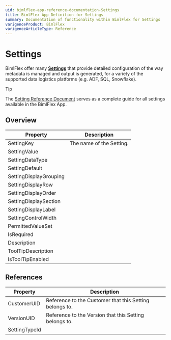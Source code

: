 ```yaml
---
uid: bimlflex-app-reference-documentation-Settings
title: BimlFlex App Definition for Settings
summary: Documentation of functionality within BimlFlex for Settings
varigenceProduct: BimlFlex
varigenceArticleType: Reference
---
```


# Settings

BimlFlex offer many [**Settings**](xref:bimlflex-settings) that provide detailed configuration of the way metadata is managed and output is generated, for a variety of the supported data logistics platforms (e.g. ADF, SQL, Snowflake).<br>
> [!TIP]
> The [Setting Reference Document](xref:bimlflex-app-reference-documentation-settings-index) serves as a complete guide for all settings available in the BimlFlex App.

## Overview
  
| Property | Description |
| --------- | ----------- |
|SettingKey | The name of the Setting.|
|SettingValue | |
|SettingDataType | |
|SettingDefault | |
|SettingDisplayGrouping | |
|SettingDisplayRow | |
|SettingDisplayOrder | |
|SettingDisplaySection | |
|SettingDisplayLabel | |
|SettingControlWidth | |
|PermittedValueSet | |
|IsRequired | |
|Description | |
|ToolTipDescription | |
|IsToolTipEnabled | |

## References
  
| Property | Description |
| --------- | ----------- |
|CustomerUID | Reference to the Customer that this Setting belongs to.|
|VersionUID | Reference to the Version that this Setting belongs to.|
|SettingTypeId | |

